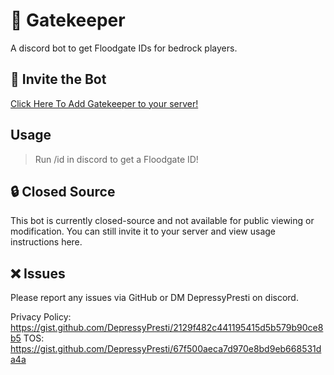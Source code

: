 # 🔐 Gatekeeper
A discord bot to get Floodgate IDs for bedrock players.

## 🔗 Invite the Bot
[Click Here To Add Gatekeeper to your server!
](https://discord.com/oauth2/authorize?client_id=1394127391143760003)

## Usage
> Run /id in discord to get a Floodgate ID!

## 🔒 Closed Source
This bot is currently closed-source and not available for public viewing or modification.
You can still invite it to your server and view usage instructions here.

## ❌ Issues
Please report any issues via GitHub or DM DepressyPresti on discord.

Privacy Policy: https://gist.github.com/DepressyPresti/2129f482c441195415d5b579b90ce8b5
TOS: https://gist.github.com/DepressyPresti/67f500aeca7d970e8bd9eb668531da4a
